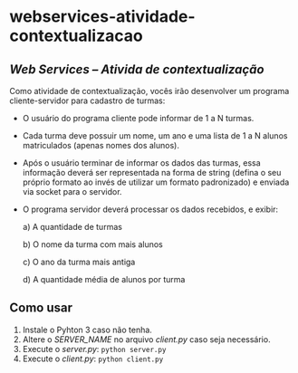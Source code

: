 # webservices-atividade-contextualizacao
## _Web Services – Ativida de contextualização_

Como atividade de contextualização, vocês irão desenvolver um programa cliente-servidor para cadastro de turmas:



- O usuário do programa cliente pode informar de 1 a N turmas.

- Cada turma deve possuir um nome, um ano e uma lista de 1 a N alunos matriculados (apenas nomes dos alunos).

- Após o usuário terminar de informar os dados das turmas, essa informação deverá ser representada na forma de string (defina o seu próprio formato ao invés de utilizar um formato padronizado) e enviada via socket para o servidor.

- O programa servidor deverá processar os dados recebidos, e exibir:

  a) A quantidade de turmas

  b) O nome da turma com mais alunos

  c) O ano da turma mais antiga

  d) A quantidade média de alunos por turma

## Como usar

1. Instale o Pyhton 3 caso não tenha.
2. Altere o _SERVER_NAME_ no arquivo _client.py_ caso seja necessário.
3. Execute o _server.py_: ```python server.py```
4. Execute o _client.py_: ```python client.py```
